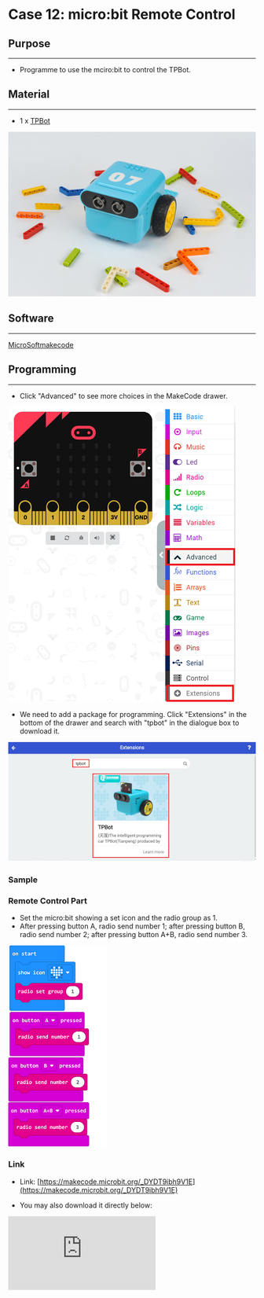 # Case 12: micro:bit Remote Control

## Purpose
---
- Programme to use the mciro:bit to control the TPBot.

## Material
---

- 1 x [TPBot](https://www.elecfreaks.com/tpbot.html)

![](./images/TPBot_tianpeng_case_01_01.png)

## Software
---
[MicroSoftmakecode](https://makecode.microbit.org/#)


## Programming
---


- Click "Advanced" to see more choices in the MakeCode drawer.

![](./images/TPBot_tianpeng_case_01_02.png)

- We need to add a package for programming. Click "Extensions" in the bottom of the drawer and search with "tpbot" in the dialogue box to download it.

![](./images/TPBot_tianpeng_case_01_03.png)

### Sample

### Remote Control Part
- Set the micro:bit showing a set icon and the radio group as 1.
- After pressing button A, radio send number 1; after pressing button B, radio send number 2; after pressing button A+B, radio send number 3.

![](./images/TPBot_tianpeng_case_12_04.png)

### Link
- Link: [https://makecode.microbit.org/_DYDT9ibh9V1E](https://makecode.microbit.org/_DYDT9ibh9V1E)

- You may also download it directly below:

<div
    style={{
        position: 'relative',
        paddingBottom: '60%',
        overflow: 'hidden',
    }}
>
    <iframe
        src="https://makecode.microbit.org/_DYDT9ibh9V1E"
        frameborder="0"
        sandbox="allow-popups allow-forms allow-scripts allow-same-origin"
        style={{
            position: 'absolute',
            width: '100%',
            height: '100%',
        }}
    />
</div>

### Receiving Part

- Set the micro:bit showing a set icon and the radio group as 1.
- Save the received number as the variable.
- Judge if the variable is 1, if yes, set the TPBot turning left at the speed of 30%; if the variable is 2, set the TPBot turning right at the speed of 30%; if the variable is 3, set the TPBot moving forward at the speed of 30%.

![](./images/TPBot_tianpeng_case_12_05.png)

### Link
- Link: [https://makecode.microbit.org/_CAMF0t8rYT0j](https://makecode.microbit.org/_CAMF0t8rYT0j)

- You may also download it directly below:

<div
    style={{
        position: 'relative',
        paddingBottom: '60%',
        overflow: 'hidden',
    }}
>
    <iframe
        src="https://makecode.microbit.org/_CAMF0t8rYT0j"
        frameborder="0"
        sandbox="allow-popups allow-forms allow-scripts allow-same-origin"
        style={{
            position: 'absolute',
            width: '100%',
            height: '100%',
        }}
    />
</div>

### Conclusion

- Power up to show a set icon on the micro:bit, after pressing button A, it turns left; after pressing button B, it turns right; after pressing button A+B, it moves forward.

## Exploration
---


## FAQ
---
Q: The car does not work with the code in the wiki.
A: It should be the batteries that are lack of power, please try to fix it by adding the value of the speed in the code.


## Relevant File
---
